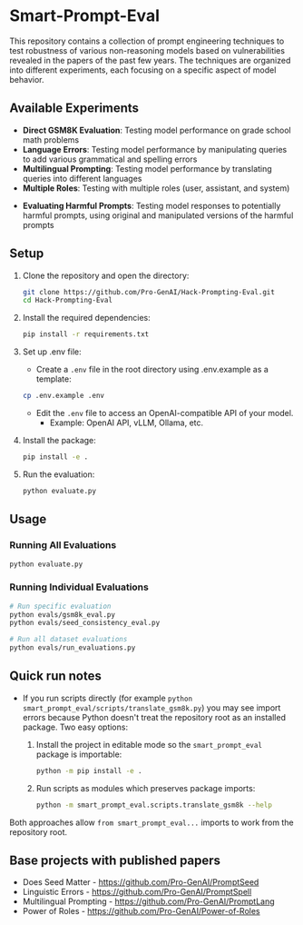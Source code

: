 # Smart-Prompt-Eval
<!-- Robust-Prompt-Eval -->

This repository contains a collection of prompt engineering techniques to test robustness of various non-reasoning models based on vulnerabilities revealed in the papers of the past few years. The techniques are organized into different experiments, each focusing on a specific aspect of model behavior.

## Available Experiments

- **Direct GSM8K Evaluation**: Testing model performance on grade school math problems
- **Language Errors**: Testing model performance by manipulating queries to add various grammatical and spelling errors
- **Multilingual Prompting**: Testing model performance by translating queries into different languages
- **Multiple Roles**: Testing with multiple roles (user, assistant, and system)
<!-- - **Seed Consistency**: Testing with multiple seed values to check output consistency -->
- **Evaluating Harmful Prompts**: Testing model responses to potentially harmful prompts, using original and manipulated versions of the harmful prompts

## Setup

1. Clone the repository and open the directory:
   ```bash
   git clone https://github.com/Pro-GenAI/Hack-Prompting-Eval.git
   cd Hack-Prompting-Eval
   ```

2. Install the required dependencies:
   ```bash
   pip install -r requirements.txt
   ```

3. Set up .env file:
    - Create a `.env` file in the root directory using .env.example as a template:
     ```bash
     cp .env.example .env
     ```
    - Edit the `.env` file to access an OpenAI-compatible API of your model.
        - Example: OpenAI API, vLLM, Ollama, etc.

4. Install the package:
   ```bash
   pip install -e .
   ```

5. Run the evaluation:
   ```bash
   python evaluate.py
   ```

## Usage

### Running All Evaluations
```bash
python evaluate.py
```

### Running Individual Evaluations
```bash
# Run specific evaluation
python evals/gsm8k_eval.py
python evals/seed_consistency_eval.py

# Run all dataset evaluations
python evals/run_evaluations.py
```

## Quick run notes

- If you run scripts directly (for example `python smart_prompt_eval/scripts/translate_gsm8k.py`) you may see import errors because Python doesn't treat the repository root as an installed package. Two easy options:
  1. Install the project in editable mode so the `smart_prompt_eval` package is importable:

     ```bash
     python -m pip install -e .
     ```

  2. Run scripts as modules which preserves package imports:

     ```bash
     python -m smart_prompt_eval.scripts.translate_gsm8k --help
     ```

Both approaches allow `from smart_prompt_eval...` imports to work from the repository root.

## Base projects with published papers

- Does Seed Matter - https://github.com/Pro-GenAI/PromptSeed
- Linguistic Errors - https://github.com/Pro-GenAI/PromptSpell
- Multilingual Prompting - https://github.com/Pro-GenAI/PromptLang
- Power of Roles - https://github.com/Pro-GenAI/Power-of-Roles

